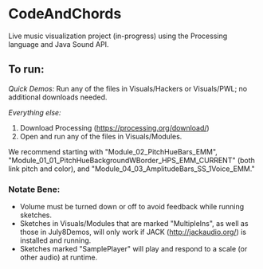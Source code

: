# CodeAndChords

Live music visualization project (in-progress) using the Processing language and Java Sound API.

## To run:
_Quick Demos:_
Run any of the files in Visuals/Hackers or Visuals/PWL; no additional downloads needed.

_Everything else:_
 1. Download Processing (https://processing.org/download/)
 2. Open and run any of the files in Visuals/Modules.
 
We recommend starting with "Module_02_PitchHueBars_EMM", "Module_01_01_PitchHueBackgroundWBorder_HPS_EMM_CURRENT" (both link pitch and color), and "Module_04_03_AmplitudeBars_SS_1Voice_EMM."

### Notate Bene:
 * Volume must be turned down or off to avoid feedback while running sketches.
 * Sketches in Visuals/Modules that are marked "MultipleIns", as well as those in July8Demos, will only work if JACK (http://jackaudio.org/) is installed and running.
 * Sketches marked "SamplePlayer" will play and respond to a scale (or other audio) at runtime.
